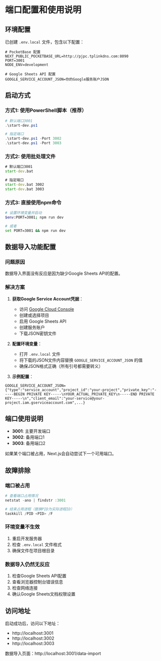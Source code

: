 # 端口配置和使用说明

## 环境配置

已创建 `.env.local` 文件，包含以下配置：

```env
# PocketBase 配置
NEXT_PUBLIC_POCKETBASE_URL=http://pjpc.tplinkdns.com:8090
PORT=3001
NODE_ENV=development

# Google Sheets API 配置
GOOGLE_SERVICE_ACCOUNT_JSON=你的Google服务账户JSON
```

## 启动方式

### 方式1: 使用PowerShell脚本（推荐）
```powershell
# 默认端口3001
.\start-dev.ps1

# 指定端口
.\start-dev.ps1 -Port 3002
.\start-dev.ps1 -Port 3003
```

### 方式2: 使用批处理文件
```cmd
# 默认端口3001
start-dev.bat

# 指定端口
start-dev.bat 3002
start-dev.bat 3003
```

### 方式3: 直接使用npm命令
```bash
# 设置环境变量并启动
$env:PORT=3001; npm run dev

# 或者
set PORT=3001 && npm run dev
```

## 数据导入功能配置

### 问题原因
数据导入界面没有反应是因为缺少Google Sheets API的配置。

### 解决方案

1. **获取Google Service Account凭据**：
   - 访问 [Google Cloud Console](https://console.cloud.google.com/)
   - 创建或选择项目
   - 启用 Google Sheets API
   - 创建服务账户
   - 下载JSON密钥文件

2. **配置环境变量**：
   - 打开 `.env.local` 文件
   - 将下载的JSON文件内容替换 `GOOGLE_SERVICE_ACCOUNT_JSON` 的值
   - 确保JSON格式正确（所有引号都需要转义）

3. **示例配置**：
```env
GOOGLE_SERVICE_ACCOUNT_JSON={"type":"service_account","project_id":"your-project","private_key":"-----BEGIN PRIVATE KEY-----\nYOUR_ACTUAL_PRIVATE_KEY\n-----END PRIVATE KEY-----\n","client_email":"your-service@your-project.iam.gserviceaccount.com",...}
```

## 端口使用说明

- **3001**: 主要开发端口
- **3002**: 备用端口1
- **3003**: 备用端口2

如果某个端口被占用，Next.js会自动尝试下一个可用端口。

## 故障排除

### 端口被占用
```powershell
# 查看端口占用情况
netstat -ano | findstr :3001

# 结束占用进程（替换PID为实际进程ID）
taskkill /PID <PID> /F
```

### 环境变量不生效
1. 重启开发服务器
2. 检查 `.env.local` 文件格式
3. 确保文件在项目根目录

### 数据导入仍然无反应
1. 检查Google Sheets API配置
2. 查看浏览器控制台错误信息
3. 检查网络连接
4. 确认Google Sheets文档权限设置

## 访问地址

启动成功后，访问以下地址：
- http://localhost:3001
- http://localhost:3002
- http://localhost:3003

数据导入页面：http://localhost:3001/data-import
